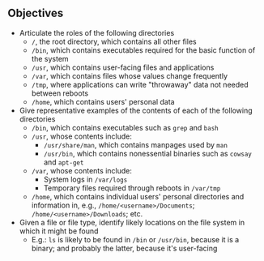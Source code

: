 ## Objectives

- Articulate the roles of the following directories
    - `/`, the root directory, which contains all other files
    - `/bin`, which contains executables required for the basic function of the system
    - `/usr`, which contains user-facing files and applications
    - `/var`, which contains files whose values change frequently
    - `/tmp`, where applications can write "throwaway" data not needed between reboots
    - `/home`, which contains users' personal data
- Give representative examples of the contents of each of the following directories
    - `/bin`, which contains executables such as `grep` and `bash`
    - `/usr`, whose contents include:
      - `/usr/share/man`, which contains manpages used by `man`
      - `/usr/bin`, which contains nonessential binaries such as `cowsay` and `apt-get`
    - `/var`, whose contents include:
      - System logs in `/var/logs`
      - Temporary files required through reboots in `/var/tmp`
    - `/home`, which contains individual users' personal directories and information in, e.g., `/home/<username>/Documents`; `/home/<username>/Downloads`; etc.
- Given a file or file type, identify likely locations on the file system in which it might be found
  - E.g.: `ls` is likely to be found in `/bin` or `/usr/bin`, because it is a binary; and probably the latter, because it's user-facing